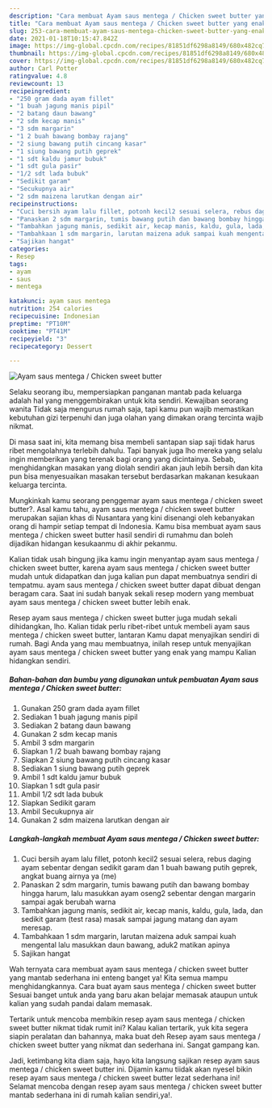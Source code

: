 ```yaml
---
description: "Cara membuat Ayam saus mentega / Chicken sweet butter yang enak dan Mudah Dibuat"
title: "Cara membuat Ayam saus mentega / Chicken sweet butter yang enak dan Mudah Dibuat"
slug: 253-cara-membuat-ayam-saus-mentega-chicken-sweet-butter-yang-enak-dan-mudah-dibuat
date: 2021-01-18T10:15:47.842Z
image: https://img-global.cpcdn.com/recipes/81851df6298a8149/680x482cq70/ayam-saus-mentega-chicken-sweet-butter-foto-resep-utama.jpg
thumbnail: https://img-global.cpcdn.com/recipes/81851df6298a8149/680x482cq70/ayam-saus-mentega-chicken-sweet-butter-foto-resep-utama.jpg
cover: https://img-global.cpcdn.com/recipes/81851df6298a8149/680x482cq70/ayam-saus-mentega-chicken-sweet-butter-foto-resep-utama.jpg
author: Carl Potter
ratingvalue: 4.8
reviewcount: 13
recipeingredient:
- "250 gram dada ayam fillet"
- "1 buah jagung manis pipil"
- "2 batang daun bawang"
- "2 sdm kecap manis"
- "3 sdm margarin"
- "1 2 buah bawang bombay rajang"
- "2 siung bawang putih cincang kasar"
- "1 siung bawang putih geprek"
- "1 sdt kaldu jamur bubuk"
- "1 sdt gula pasir"
- "1/2 sdt lada bubuk"
- "Sedikit garam"
- "Secukupnya air"
- "2 sdm maizena larutkan dengan air"
recipeinstructions:
- "Cuci bersih ayam lalu fillet, potonh kecil2 sesuai selera, rebus daging ayam sebentar dengan sedikit garam dan 1 buah bawang putih geprek, angkat buang airnya ya (me)"
- "Panaskan 2 sdm margarin, tumis bawang putih dan bawang bombay hingga harum, lalu masukkan ayam oseng2 sebentar dengan margarin sampai agak berubah warna"
- "Tambahkan jagung manis, sedikit air, kecap manis, kaldu, gula, lada, dan sedikit garam (test rasa) masak sampai jagung matang dan ayam meresap."
- "Tambahkaan 1 sdm margarin, larutan maizena aduk sampai kuah mengental lalu masukkan daun bawang, aduk2 matikan apinya"
- "Sajikan hangat"
categories:
- Resep
tags:
- ayam
- saus
- mentega

katakunci: ayam saus mentega 
nutrition: 254 calories
recipecuisine: Indonesian
preptime: "PT10M"
cooktime: "PT41M"
recipeyield: "3"
recipecategory: Dessert

---
```



![Ayam saus mentega / Chicken sweet butter](https://img-global.cpcdn.com/recipes/81851df6298a8149/680x482cq70/ayam-saus-mentega-chicken-sweet-butter-foto-resep-utama.jpg)

Selaku seorang ibu, mempersiapkan panganan mantab pada keluarga adalah hal yang menggembirakan untuk kita sendiri. Kewajiban seorang  wanita Tidak saja mengurus rumah saja, tapi kamu pun wajib memastikan kebutuhan gizi terpenuhi dan juga olahan yang dimakan orang tercinta wajib nikmat.

Di masa  saat ini, kita memang bisa membeli santapan siap saji tidak harus ribet mengolahnya terlebih dahulu. Tapi banyak juga lho mereka yang selalu ingin memberikan yang terenak bagi orang yang dicintainya. Sebab, menghidangkan masakan yang diolah sendiri akan jauh lebih bersih dan kita pun bisa menyesuaikan masakan tersebut berdasarkan makanan kesukaan keluarga tercinta. 



Mungkinkah kamu seorang penggemar ayam saus mentega / chicken sweet butter?. Asal kamu tahu, ayam saus mentega / chicken sweet butter merupakan sajian khas di Nusantara yang kini disenangi oleh kebanyakan orang di hampir setiap tempat di Indonesia. Kamu bisa membuat ayam saus mentega / chicken sweet butter hasil sendiri di rumahmu dan boleh dijadikan hidangan kesukaanmu di akhir pekanmu.

Kalian tidak usah bingung jika kamu ingin menyantap ayam saus mentega / chicken sweet butter, karena ayam saus mentega / chicken sweet butter mudah untuk didapatkan dan juga kalian pun dapat membuatnya sendiri di tempatmu. ayam saus mentega / chicken sweet butter dapat dibuat dengan beragam cara. Saat ini sudah banyak sekali resep modern yang membuat ayam saus mentega / chicken sweet butter lebih enak.

Resep ayam saus mentega / chicken sweet butter juga mudah sekali dihidangkan, lho. Kalian tidak perlu ribet-ribet untuk membeli ayam saus mentega / chicken sweet butter, lantaran Kamu dapat menyajikan sendiri di rumah. Bagi Anda yang mau membuatnya, inilah resep untuk menyajikan ayam saus mentega / chicken sweet butter yang enak yang mampu Kalian hidangkan sendiri.

<!--inarticleads1-->

##### Bahan-bahan dan bumbu yang digunakan untuk pembuatan Ayam saus mentega / Chicken sweet butter:

1. Gunakan 250 gram dada ayam fillet
1. Sediakan 1 buah jagung manis pipil
1. Sediakan 2 batang daun bawang
1. Gunakan 2 sdm kecap manis
1. Ambil 3 sdm margarin
1. Siapkan 1 /2 buah bawang bombay rajang
1. Siapkan 2 siung bawang putih cincang kasar
1. Sediakan 1 siung bawang putih geprek
1. Ambil 1 sdt kaldu jamur bubuk
1. Siapkan 1 sdt gula pasir
1. Ambil 1/2 sdt lada bubuk
1. Siapkan Sedikit garam
1. Ambil Secukupnya air
1. Gunakan 2 sdm maizena larutkan dengan air




<!--inarticleads2-->

##### Langkah-langkah membuat Ayam saus mentega / Chicken sweet butter:

1. Cuci bersih ayam lalu fillet, potonh kecil2 sesuai selera, rebus daging ayam sebentar dengan sedikit garam dan 1 buah bawang putih geprek, angkat buang airnya ya (me)
1. Panaskan 2 sdm margarin, tumis bawang putih dan bawang bombay hingga harum, lalu masukkan ayam oseng2 sebentar dengan margarin sampai agak berubah warna
1. Tambahkan jagung manis, sedikit air, kecap manis, kaldu, gula, lada, dan sedikit garam (test rasa) masak sampai jagung matang dan ayam meresap.
1. Tambahkaan 1 sdm margarin, larutan maizena aduk sampai kuah mengental lalu masukkan daun bawang, aduk2 matikan apinya
1. Sajikan hangat




Wah ternyata cara membuat ayam saus mentega / chicken sweet butter yang mantab sederhana ini enteng banget ya! Kita semua mampu menghidangkannya. Cara buat ayam saus mentega / chicken sweet butter Sesuai banget untuk anda yang baru akan belajar memasak ataupun untuk kalian yang sudah pandai dalam memasak.

Tertarik untuk mencoba membikin resep ayam saus mentega / chicken sweet butter nikmat tidak rumit ini? Kalau kalian tertarik, yuk kita segera siapin peralatan dan bahannya, maka buat deh Resep ayam saus mentega / chicken sweet butter yang nikmat dan sederhana ini. Sangat gampang kan. 

Jadi, ketimbang kita diam saja, hayo kita langsung sajikan resep ayam saus mentega / chicken sweet butter ini. Dijamin kamu tiidak akan nyesel bikin resep ayam saus mentega / chicken sweet butter lezat sederhana ini! Selamat mencoba dengan resep ayam saus mentega / chicken sweet butter mantab sederhana ini di rumah kalian sendiri,ya!.

